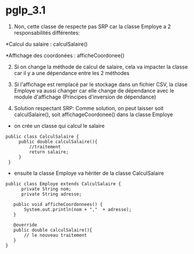 # pglp_3.1

1)  Non, cette classe de respecte pas SRP car  la classe Employe a 2 responsabilités différentes: 

*Calcul du salaire : calculSalaire()

*Affichage des coordonées : afficheCoordonee()


2)  Si on change la méthode de calcul de salaire,  cela va impacter la classe  car il y a une dépendance entre les 2 méthodes 


3) Si l'affichage est remplacé par  le stockage dans un fichier CSV, la clase Employe  va aussi changer car elle change de dépendance avec le module d'affichage  (Principes d'inversion de dépendance)


4)  Solution respectant SRP:
Comme solution, on peut laisser soit calculSalaire(), soit affichageCoordonee() dans la classe Employe
   - on crée un classe qui calcul le salaire
   
    public class CalculSalaire {
         public double calculSalaire(){
             //traitement
             return salaire;
         }
     }
         
   - ensuite la classe Employe va hériter de la classe CalculSalaire
   
    public class Employe extends CalculSalaire {
	      private String nom;
	      private String adresse;
       
       public void afficheCoordonnees() {
           System.out.println(nom + ","  + adresse);
       }
       
       @override
       public double calculSalaire(){
           // le nouveau traitement 
       }
    }
      
